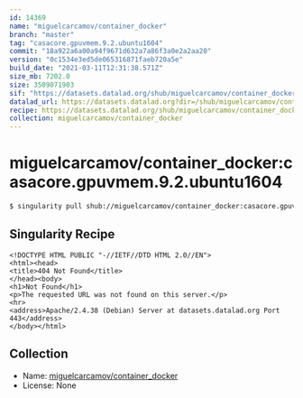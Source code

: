 ```yaml
---
id: 14369
name: "miguelcarcamov/container_docker"
branch: "master"
tag: "casacore.gpuvmem.9.2.ubuntu1604"
commit: "18a922a6a00a94f9671d632a7a86f3a0e2a2aa20"
version: "0c1534e3ed5de065316871faeb720a5e"
build_date: "2021-03-11T12:31:38.571Z"
size_mb: 7202.0
size: 3509071903
sif: "https://datasets.datalad.org/shub/miguelcarcamov/container_docker/casacore.gpuvmem.9.2.ubuntu1604/2021-03-11-18a922a6-0c1534e3/0c1534e3ed5de065316871faeb720a5e.sif"
datalad_url: https://datasets.datalad.org?dir=/shub/miguelcarcamov/container_docker/casacore.gpuvmem.9.2.ubuntu1604/2021-03-11-18a922a6-0c1534e3/
recipe: https://datasets.datalad.org/shub/miguelcarcamov/container_docker/casacore.gpuvmem.9.2.ubuntu1604/2021-03-11-18a922a6-0c1534e3/Singularity
collection: miguelcarcamov/container_docker
---
```


# miguelcarcamov/container_docker:casacore.gpuvmem.9.2.ubuntu1604

```bash
$ singularity pull shub://miguelcarcamov/container_docker:casacore.gpuvmem.9.2.ubuntu1604
```

## Singularity Recipe

```singularity
<!DOCTYPE HTML PUBLIC "-//IETF//DTD HTML 2.0//EN">
<html><head>
<title>404 Not Found</title>
</head><body>
<h1>Not Found</h1>
<p>The requested URL was not found on this server.</p>
<hr>
<address>Apache/2.4.38 (Debian) Server at datasets.datalad.org Port 443</address>
</body></html>
```

## Collection

 - Name: [miguelcarcamov/container_docker](https://github.com/miguelcarcamov/container_docker)
 - License: None

